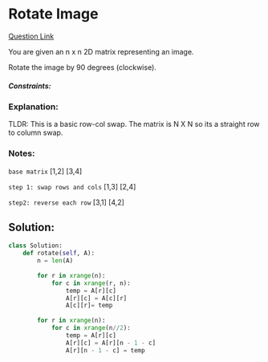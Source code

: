 # Rotate Image  

[Question Link](https://leetcode.com/problems/rotate-image/)  

You are given an n x n 2D matrix representing an image.  

Rotate the image by 90 degrees (clockwise).  

##### Constraints:

### Explanation:
TLDR: This is a basic row-col swap. The matrix is N X N so its a straight row to column swap. 

### Notes:
```base matrix```
[1,2]
[3,4]

```step 1: swap rows and cols```
[1,3]
[2,4]


```step2: reverse each row```
[3,1]
[4,2]

## Solution:
```Python
class Solution:
    def rotate(self, A):
        n = len(A)
        
        for r in xrange(n):
            for c in xrange(r, n):
                temp = A[r][c]
                A[r][c] = A[c][r]
                A[c][r]= temp
                
        for r in xrange(n):
            for c in xrange(n//2):
                temp = A[r][c]
                A[r][c] = A[r][n - 1 - c]
                A[r][n - 1 - c] = temp
```
